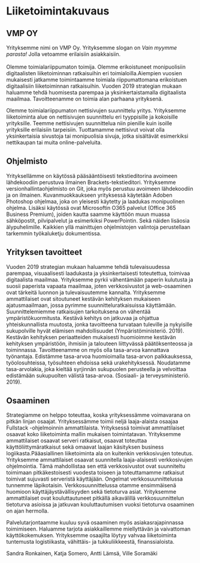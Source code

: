 <h1> Liiketoimintakuvaus </h1>
<h2> VMP OY</h2>
Yrityksemme nimi on VMP Oy. Yrityksemme slogan on <i>Vain myymme parasta!</i> Jolla vetoamme erilaisiin asiakkaisiin. <br><br>
Olemme toimialariippumaton toimija. Olemme erikoistuneet monipuolisiin digitaalisten liiketoiminnan ratkaisuihin eri toimialoilla.Aiempien vuosien mukaisesti jatkamme toimintaamme toimiala riippumattomana erikoistuen digitaalisiin liiketoiminnan ratkaisuihin. Vuoden 2019 strategian mukaan haluamme tehdä huomisesta parempaa ja yksinkertaistamalla digitaalista maailmaa. Tavoitteenamme on toimia alan parhaana yrityksenä.

Olemme toimialariippumaton nettisivujen suunnittelu yritys. Yrityksemme liiketoiminta alue on nettisivujen suunnittelu eri tyyppisille ja kokoisille yrityksille. Teemme nettisivujen suunnittelua niin pienille kuin isoille yrityksille erilaisiin tarpeisiin. Tuottamamme nettisivut voivat olla yksinkertaisia sivustoja tai monipuolisia sivuja, jotka sisältävät esimerkiksi nettikaupan tai muita online-palveluita. 

<h2>Ohjelmisto</h2>

Yrityksellämme on käytössä pääsääntöisesti tekstieditorina avoimeen lähdekoodiin perustuva ilmainen Brackets-tekstieditori. Yrityksemme versionhallintaohjelmisto on Git, joka myös perustuu avoimeen lähdekoodiin ja on ilmainen. Kuvanmuokkaukseen yrityksessä käytetään Adoben Photoshop ohjelmaa, joka on yleisesti käytetty ja laadukas monipuolinen ohjelma. Lisäksi käytössä ovat Microsoftin O365 palvelut (Office 365 Business Premium), joiden kautta saamme käyttöön muun muassa sähköpostit, pilvipalvelut ja esimerkiksi PowerPointin. Sekä näiden lisäosia älypuhelimille. Kaikkien yllä mainittujen ohjelmistojen valintoja perustellaan tarkemmin työkaluketju dokumentissa. 

<h2>Yrityksen tavoitteet</h2>

Vuoden 2019 strategian mukaan haluamme tehdä tulevaisuudessa parempaa, visuaalisesti laadukasta ja yksinkertaisesti toteutettua, toimivaa digitaalista maailmaa. 
Yrityksemme pyrkii vähentämään paperin kulutusta ja suosii paperista vapaata maailmaa, joten verkkosivustot ja web-osaaminen ovat tärkeitä luonnon ja tulevaisuutemme kannalta. Yrityksemme ammattilaiset ovat sitoutuneet kestävän kehityksen mukaiseen ajatusmaailmaan, jossa pyrimme suunnitteluratkaisuissa käyttämään. Suunnittelemiemme ratkaisujen tarkoituksena on vähentää ympäristökuormitusta. Kestävä kehitys on jatkuvaa ja ohjattua yhteiskunnallista muutosta, jonka tavoitteena turvataan tuleville ja nykyisille sukupolville hyvät elämisen mahdollisuudet (Ympäristöministeriö. 2019). Kestävän kehityksen periaatteiden mukaisesti huomioimme kestävän kehityksen ympäristöön, ihmisiin ja talouteen liittyvässä päätöksenteossa ja toiminnassa. Tavoitteenamme on myös olla tasa-arvoa kannattava työnantaja. Edistämme tasa-arvoa huomioimalla tasa-arvon palkkauksessa, työolosuhteissa, työsuhteen ehdoissa sekä urakehityksessä. Noudatamme tasa-arvolakia, joka kieltää syrjinnän sukupuolen perusteella ja velvoittaa edistämään sukupuolten välistä tasa-arvoa. (Sosiaali- ja terveysministeriö. 2019).

<h2>Osaaminen</h2>

Strategiamme on helppo toteuttaa, koska yrityksessämme voimavarana on pitkän linjan osaajat. Yrityksessämme toimii neljä laaja-alaista osaajaa Fullstack -ohjelmoinnin ammattilaista. Yrityksessä toimivat ammattilaiset osaavat koko liiketoiminta mallin mukaisen toimintatavan. Yrityksemme ammattilaiset osaavat serveri ratkaisut, osaavat toteuttaa käyttöliittymäratkaisut sekä omaavat laajan käsityksen business logiikasta.Pääasiallinen liiketoiminta ala on kuitenkin verkkosivujen toteutus. Yrityksemme ammattilaiset osaavat suunnitella laaja-alaisesti verkkosivujen ohjelmointia. Tämä mahdollistaa sen että verkkosivustot ovat suunniteltu toimimaan pitkäkestoisesti vuodesta toiseen ja toteuttamamme ratkaisut toimivat sujuvasti serveristä käyttäjään. Ongelmat verkkosuunnittelussa tunnemme läpikotaisin. Verkkosuunnittelussa otamme ensimmäisenä huomioon käyttäjäystävällisyyden sekä tietoturva asiat. Yrityksemme ammattilaiset ovat kouluttautuneet pitkällä aikavälillä verkkosuunnittelun tietoturva asioissa ja jatkuvan kouluttautumisen vuoksi tietoturva osaaminen on ajan hermolla.

Palvelutarjontaamme kuuluu syvä osaaminen myös asiakasrajapinnassa toimimiseen. Haluamme tarjota asiakkaillemme miellyttävän ja vaivattoman käyttökokemuksen. Yrityksemme osaajilta löytyy vahvaa liiketoiminta tuntemusta logistiikasta, vähittäis- ja tukkuliikkeestä, finanssialoista. 



Sandra Ronkainen, Katja Somero, Antti Lämsä, Ville Soramäki
